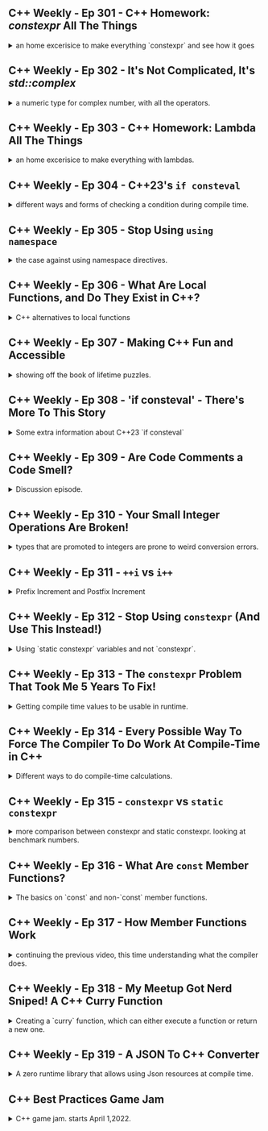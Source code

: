 <!--
// cSpell:ignore fsanitize Fertig FTXUI NOLINT
 -->

## C++ Weekly - Ep 301 - C++ Homework: _constexpr_ All The Things

<details>
<summary>
an home excerisice to make everything `constexpr` and see how it goes
</summary>

[C++ Homework: `constexpr` All The Things](https://youtu.be/cpdjQiRxEJ8)

another c++ homework assignment,after "auto everything" and "const everything". continuing with the smallpt file. now we try making everything _constexpr_. this includes member functions.

if we use compiler explorer, we can will see how the binary changes and more stuff becomes pre-calculated. it's theoretically possible to make everything at compile time, but it will require work (hint: the sqrt function). then only writing the file is at runtime.

</details>
 
## C++ Weekly - Ep 302 - It's Not Complicated, It's *std::complex*

 <details>
 <summary>
 a numeric type for complex number, with all the operators.
 </summary>
 
 [It's Not Complicated, It's std::complex](https://youtu.be/s_1SymtU0BI)

inside the "complex" header of the standard library. been here since foreaver, but still being worked on. the equality operator was removed and replace with the spaceship operator.\
there's also a user defined literals, constexpr support for getting the parts and for operators.

```cpp
std::complex<double> z =1.0 +2i;
```

a side note: some math functions still don't have constexpr support, as those depend on the cmath header. this will probably change in future standards of C++.

 </details>
  
## C++ Weekly - Ep 303 - C++ Homework: Lambda All The Things

 <details>
 <summary>
 an home excerisice to make everything with lambdas.
 </summary>
 
 [C++ Homework: Lambda All The Things](https://youtu.be/_xvAmEbK1vE)

continuing the homework series. now we want to make everything a lambda expression.\
Lambdas are by default const (unless stated to be mutable), and are implicitly constexpr. we use the same code sample. we need to decide what should and what shouldn't be a lambda expression. probably not the member functions. lambdas allow us to make code const. we can make free functions lambda.

is it possible to go too far with lambdas?

note: don't forget to have warnings on, use -std=c++20, and clear up the formatting.

</details>

## C++ Weekly - Ep 304 - C++23's `if consteval`

 <details>
 <summary>
 different ways and forms of checking a condition during compile time.
 </summary>
 
 [C++23's `if consteval`](https://youtu.be/AtdlMB_n2pI)

- C++17: `if constexpr`
- C++23: `is_constant_evaluated`
- C++23: `if consteval`

`if constexpr`, or `constexpr if`, was added in c++17, it's an conditional expressionthat must be evaluated in compile time, it must be part of a template.

for example, this will fail because of the two different return types:

```cpp
template<typename Param>
auto do_work(Param p)
{
    if (std::is_integral_v<Param>)
    {
        return 42+p;
    }
    else
    {
        return 4.2+p;
    }
}
```

but once we add the `if constexpr` to it, then it will be known at compile time and it will behave properly.

```cpp
template<typename Param>
constexpr auto do_work(Param p)
{
    if constexpr (std::is_integral_v<Param>)
    {
        return 42+p;
    }
    else
    {
        return 4.2+p;
    }
}
```

later, in c++20, we got `is_constant_evaluated`, this is different. this allows us to behave differently depending on whether the function was called in compile time or not.

only `if constexpr` allows to change types.

```cpp
constexpr int do_work_is_constant_evaluted()
{
    if (std::is_constant_evaluted())
    {
        //use compile time stuff,
        return 42;
    }
    else
    {
        return 43;
    }
}
```

example

```cpp
int main()
{
    [[maybe_unused]] constexpr auto a =do_work_is_constant_evaluated(); //42
    [[maybe_unused]] const auto b =do_work_is_constant_evaluated(); //42
    [[maybe_unused]] auto c =do_work_is_constant_evaluated(); //43 - not evaluated at compile time

    return a;
}
```

we cannot combine the two, it's allways true

```cpp
if constexpr(std::is_constant_evaluated()) //allways true
```

In c++23, we will get `if consteval`. note that **we don't have parentheses after the `if consteval`**. we can also negate the value. of.
it's behaves the same as `std::is_contant_evaluated`, but clearer. there are still some uses for earlier version.

```cpp
constexpr int do_work_23()
{
    if consteval
    {
        return 22;
    }
    else
    {
        return 11;
    }
}
```

</details>
  
## C++ Weekly - Ep 305 - Stop Using `using namespace`

<details>
<summary>
the case against using namespace directives.
</summary>

[Stop Using `using namespace`](https://youtu.be/MZqjl9HEPZ8E)

we all know we shouldn't write `using namespace std;` in header files, but what about inside implementation files?

```cpp
#include <iostream>

int main()
{
    std::string name="Benjamin";
    std::cout <<"hello " << name << '\n';
}
```

the ISO website says that we shouldn't have **using directives**, the most we can do is have a **using declration**, which is taking only the things we really care about.

```cpp
//using namespace std; //bad
using namespace std::cout; //ok
```

here is some bad code, which we don't have warnings for. we have different function overloads that we are unaware of, and changes to the namespaces can determine which version is being called.

```cpp
#include<fmt/format.h>

namespace emptycrate
{
    double calculate(double value)
    {
        return 4.23 * value;
    {
};

namespace company2
{
    int calculate(int value)
    {
        return 4*value;
    }
};

using namespace emptycrate; //using directive
using namespace company2; //using directive


int main()
{
    fmt::print("{}", emptycrate::calculate(2));
}
```

it's ok to use namespace directives inside function, but in that case, we should use namespace declerations. we can also pull in string literals suffixes, or chrono literals.

```cp
using namespace std::literals;

auto mystring= "Hello World"sv; //string view
```

</details>
 
## C++ Weekly - Ep 306 - What Are Local Functions, and Do They Exist in C++?

<details>
<summary>
C++ alternatives to local functions
</summary>

[What Are Local Functions, and Do They Exist in C++?](https://youtu.be/-EDx6fC6mkQ)

local functions aren't normally possible in c++. we can declare functions inside other function, but we can't define it.

//this doesn't work

```cpp
int main()
{
    int get_value() //can't do this
    {
        return 42;
    };
}
```

we can create a local class with a function in it

```cpp
int main()
{
    struct myStruct
    {
        static int get_value()
        {
            return 42;
        }
    }

    auto x= myStrcut::get_value();
// using myStruct::get_value; //not allowed!
// auto y= get_value(); //not allowed

}
```

we might try to name the class the name of the function and then define the `()` operator. then we get weird syntax like this:

```cpp
int main()
{
    struct get_value
    {
        int operator()()
        {
            return 55;
        }
    }
    auto x = get_value()();
}
```

but since c++11, we have lambdas. which is a struct behind the scenes, but one that the compiler creates for us.

</details>

## C++ Weekly - Ep 307 - Making C++ Fun and Accessible

<details>
<summary>
showing off the book of lifetime puzzles.
</summary>

[Making C++ Fun and Accessible](https://youtu.be/3RskKe7I6T4)

he made a nice book with puzzles about lifetime.

</details>

## C++ Weekly - Ep 308 - 'if consteval' - There's More To This Story

<details>
<summary>
Some extra information about C++23 `if consteval`
</summary>

['if consteval' - There's More To This Story](https://youtu.be/y3r9l3LZiJ8)

some parts that were left out.

- `if constexpr (conditional) {}`
- `if (std::is_constant_evaluated()){}`
- `if consteval {}`

```cpp
#include <type_traits>

constexpr int func()
{
   if (std::is_constant_evaluated())
   {
       return 42;
   }
   else
   {
       return 24;
   }
}
int main()
{
    auto value1 =func(); //24
    constexpr auto value2 = func(); 42
    return value1;
}
```

lets add a function

```cpp
//immediate function, must be called in compile-time
consteval int get_eval_value(int i)
{
return 42+i;
}
```

even though it seems like this is a compile time thing, it's not. \
 this doesn't work

```cpp
if (std::is_constant_evaluated())
{
    return get_eval_value(5);
}
```

but this does:

```cpp
if consteval
{
    return get_eval_value(5);
}
```

this has something to do with the difference between something that is truly compile time construct and things which are simply optimized away by the compiler.

 </details>

## C++ Weekly - Ep 309 - Are Code Comments a Code Smell?

<details>
<summary>
Discussion episode.
</summary>

[Are Code Comments a Code Smell?](https://youtu.be/8V6Ry5eTTcc)

the defintion of code smells.\
are all comments simply signs that we didn't try hard enough to make the code clear?

</details>

## C++ Weekly - Ep 310 - Your Small Integer Operations Are Broken!

<details>
<summary>
types that are promoted to integers are prone to weird conversion errors.
</summary>


[Your Small Integer Operations Are Broken!](https://youtu.be/R6_PFqOSa_c)

this code return zero, not -1. but also not some weird overflow max uint8_t thing. why?

```cpp
#include <cstdint>

int main()
{
    std::uint8_t value1 = 0;
    std::uint8_t value2 = 1;

    std::uint8_t result = value1-value2; //255 underflow
    auto result2 = value1-value2; //-1
    return value1 - value2; //why zero and not 
}
```

the result of substracting the two uint8_t variables is an int.


```cpp
#include <cstdint>
#include <typeinfo>
#include <type_traits>
#include <iostream>
int main()
{
    std::uint8_t value1 = 0;
    std::uint8_t value2 = 1;

    std::uint8_t result = value1-value2; //255 underflow
    auto result2 = value1-value2; //-1
    std::cout<<typeid(result).name() <<'\n'; //h for uint8_t
    std::cout<<typeid(result2).name() <<'\n'; //i for int
    return 0;
}
```
shifting is also a huge mess, arithmetic shift right does sign extentsion.
```cpp
std::uint8_t result1 = (value1-value2) >>1 ; //still 255
std::uint8_t result2 = (value1-value2) >>3 ; //still 255
std::uint8_t result3 = static_cast<std::uint8_t>(value1-value2)) >>3 ; // now its 31
```

shifting logic.
```
//signed
// 11000000 >> 1
// 11100000

//unsigned
// 11000000 >> 1
// 01100000
```
at other cases we might need casting over casting. we might decide to create a non_promoting type.

</details>

## C++ Weekly - Ep 311 - `++i` vs `i++`

<details>
<summary>
Prefix Increment and Postfix Increment
</summary>

[`++i` vs `i++`](https://youtu.be/ObVRSNvGitE)

the difference in semantics between the two versions.

```cpp
int main()
{
    int i = 0;

    //return ++i; // return 1
    //return i++; // return 0

    return 0;
}
```

if we want to define them for our own struct, we need to differentiate between the two versions, one with a dummy value. the postfix increment needs to return a copy.
```cpp
struct my_int
{
    //prefix increment
    constexpr my_int& operator++()
    {
        ++value;
        return *this
    }
    //postfix increment
    constexpr my_int operator(int)
    {
        const auto previous = *this; //make a copy
        value++; //doesn't matter if post or pre
        return previous;
    }

    int value;
};

int main(){
    my_int v{2};
    ++v; // prefix
    v++; // postfix
    return v.value;
}
```
the postfix version creates a copy, which is usually not what we wanted to do. if we have a complex object, this can cost us in performance.

```cpp
void sum_values(std::map<int,int>::const_iterator begin,std::map<int,int>::const_iterator end)
{
    int result = 0;
    while (begin != end)
    {
        result+=begin->second;
        ++begin;
        //++begin
    }
}
```

if we remove optimization, we can see the difference in the assembly code output. the difference is small because iterators are genrally cheap to create. 
</details>

## C++ Weekly - Ep 312 - Stop Using `constexpr` (And Use This Instead!)
<details>
<summary>
Using `static constexpr` variables and not `constexpr`.
</summary>

[Stop Using `constexpr` (And Use This Instead!)](https://youtu.be/4pKtPWcl1Go)

`constexpr` isn't what we (probably) think.

```cpp
// constrexpr -probably doesn't do what you think it does

constexpr int get_value (int value)
{
    return value *2;
}

int main()
{
    int value = get_value(6); // when is this calculated? complie time or run time?
    return value;
}
```

is the value usable in constant expression? we check this with a static_assert. this has to do with **core constant expressions**.

```cpp
int value = get_value(6);
static_assert(value == 12); // fails
const int value2 = get_value(6);
static_assert(value2 == 12); // passess
constexpr int value3 = get_value(6);
static_assert(value3 == 12); // passess
```

even with const, the value can still be calculated at compile time or at runtime, it's up to the the compiler.

but even if we declare it `constexpr`, it still isn't necessary calculated at compile time, as long as we don't use it in a compile time expression, then it's up to the compiler.

```cpp
constexpr std::array<int, 1000> get_values()
{
    std::array<int,1000> retval{};
    int count = 0;
    for (auto & val: retval){
        val = count*3;
        ++count;
    }
    return ret_val;
}

int main()
{
    constexpr auto values = get_values();
    return values[879];
}
```

this calculation can happen at compile time or at runtime, if we play with the optimization, things can behave differently.

**`constexpr` values are stack values**

in this example, what is going to be returned?

```cpp
int main()
{
    const int p* = nullptr;
    {
        constexpr auto values = get_values();
        p = &values[985];
    }
    return *p;
}
```

in clang O3 the value is what we expect (985*3), in gcc, we get an error for using an uninitialized value, if we add address sanitizer flag `--fsanitize=address` we see a warning about "stack-use-after-scope".


1. must run all test with address sanitizer enabed
2. must run both release and debug builds with address sanitizer

we actually only rarely want constexpr variables, we should use `static constexpr` instead. we want to force a static storage and initialization of those variables.

```cpp
int main()
{
    const int p* = nullptr;
    {
        static constexpr auto values = get_values();
        p = &values[985];
    }
    return *p;
}
```

this is part of the object life time puzzlers book!

the storage duration types are:
- static
- thread
- automatic
- dynamic

</details>

## C++ Weekly - Ep 313 - The `constexpr` Problem That Took Me 5 Years To Fix!
<details>
<summary>
Getting compile time values to be usable in runtime.
</summary>

[The `constexpr` Problem That Took Me 5 Years To Fix!](https://youtu.be/ABg4_EV5L3w)

> (Compile-time views Into optimally sized comppile-time data. I'ts awesome, no really, trust me!)


taking a standard string from compile time to runtime.

```cpp
#include <string>
#include <fmt>
constexpr std::string make_string(std::string_view base, const int repeat)
{
    std::string retval;
    for (int count =0; count<repeat; ++count)
    {
        retval += base;
    }
    return retval
}

int main()
{
    std::string result = make_string("Hello Jason, ",3);
    fmt::print("{}",result); //this works
    constexpr std::string result2 = make_string("Hello Jason, ",3);
    fmt::print("{}",result2); //this fails
}
```
we can't let the constexpr string escape into a non-constexpr context.

however, this does work, we get length at compile time and print it at runtime.
```cpp
constexpr auto get_length(std::string_view base, const int repeat)
{
    return make_string(base,repeat).size();
}
int main()
{
    constexpr static auto length = get_length("Hello world,",4);
    fmt::print("{}", length); //this works
}
```

we can get the size, but not the string itself.

(he does something with std::array, but it needs to call the make_string function twice)
```cpp
template <std::size_t Len>
constexpr auto get_array(const std::string& str)
{
    std::array<char,Len> result;
    std::copy(str.begin(),str.end(),result.begin());
    return result;
}

int main()
{
    constexpr static auto length = get_legnth(make_string("hello jason, ",3));
    constexpr static auto str = get_array<legnth>(make_string("hello jason, ",3));
    constexpr static auto sv = std::string_view(str.begin(), str.end());

}
```
it's impossible to do this
```cpp
constexpr std::string value; //doesn't compile!
```
it can be a bit nicer if we delegate the creation of the string to a lambda, but it's still the same issue.

lets try this, use some buffer data. it works, but the size of the binary increases!
```cpp
struct oversized_array
{
    std::array<char, 10*1024*1024> data{};
    std::size_t size;
};
constexpr auto to_oversized_array(const std::string & str)
{
    oversize_array result;
    std::copy(str.begin(),str.end(),result.begin());
    result.size=str.size();
    return result;
}

int main()
{
    constexpr auto make_data =[](){
        return make_string("hello jason, ",3); // lambda
    };
    constexpr static auto str = to_oversized_array(make_data()));
    constexpr static auto sv = std::string_view(str.begin(), str.end());
    fmt::print("{}: {}", sv.size(), sv);
}
```
lets try to get the correct size: but this doesn't work. an input variable can't be an constant expression value.
```cpp
constexpr auto to_right_size_array(const std::string & str)
{
    constexpr static auto oversized = to_oversized_array(str));
    std::array<char, oversized.size> result;
    std::copy(oversized.begin(),oversized.end(),result.begin());
    return result;
}
```
but we can pass a lambda that creates a constant expression value. the function should actually be **consteval**, because we would never want to all it in runtime.
```cpp
template<typename Callable>
consteval auto to_right_size_array(Callable callable)
{
    constexpr static auto oversized = to_oversized_array(callable());
    std::array<char, oversized.size> result;
    std::copy(oversized.data.begin(),std::next(oversized.data.begin(),oversize.size),result.begin());
    return result;
}
int main()
{
    constexpr auto make_data =[](){
        return make_string("hello jason, ",3); // lambda
    };
    constexpr static auto str = to_right_size_array(make_data));
    constexpr static auto sv = std::string_view(str.begin(), str.end());
    fmt::print("{}: {}", sv.size(), sv);
}
```

this still isn't good enough, we still create two oject, a *std::array* and the *std::string_view*. there also a problem with having static variables in the *consteval* function.

so now we try other crazy stuff, we have a function that returns a refernce to the template argument. and now we got something that the compiler can optimize.

> Class non template type parameter
>
```cpp
template<auto Data>
consteval auto & make_static()
{
    //take a template parameter and return a reference to it.
    return Data;
}

consteval auto to_string_view(auto callable) -> std::string_view
{
    constexpr auto &static_data = make_static<to_right_sized_array(callable)>();
    return std::string_view{static_data.begin(), static_data.end()};
}

int main()
{
    constexpr static auto sv = to_string_view(make_data);
    fmt::print("{}: {}",sv.size(),sv);
}
```

- lambda that returns a string
- we create an oversized array (which should be big enough for any reason) which is constant time value
- then we use the oversized array as template argument to create a smaller array.
- which we use as static refernce 
- and then we use it to create the string_view.




</details>

## C++ Weekly - Ep 314 - Every Possible Way To Force The Compiler To Do Work At Compile-Time in C++
<details>
<summary>
Different ways to do compile-time calculations.
</summary>

[Every Possible Way To Force The Compiler To Do Work At Compile-Time in C++](https://youtu.be/UdwdJWQ5o78)

just making a value or function `constexpr` doesn't force the compiler to run it a compile time.

we can make the value *static*, which forecs the compiler to compute the value at compile time, but also requires it to be const. 

we can use `constinit`, but it also has to be static.

```cpp
constexpr int get_value(int value)
{
    return value *3;
}

int main()
{
    constexpr auto value1 = get_value(2); //up to the compiler to decide.
    constexpr static auto value2 = get_value(3); //will be calculated at runtime.
    constinit static auto value3 = get_value(4); //also must be static, but not const.
}
```
if we change the function to be `consteval`, then it must be done it compile time sense, but that's not always what we want.

```cpp
consteval int get_value_consteval(int value)
{
    return value *3;
}
```

in the previous episodes, we had some other tricks, like using a template parameter
```cpp
template<auto Value>
consteval const auto make_compile_time()
{
    return Value;
}
int main()
{
    auto value 5 = make_compile_time<get_value(7)>();//comp
}
```

there's also a [blog post](https://andreasfertig.info/) by Andreas Fertig, which wraps the normal function with a `consteval auto as_constant` function to force compile time calculations.

```cpp
consteval auto as_constant(auto value)
{
    return value;
}
int main()
{
    auto value7 = as_constant(get_value(15));
}
```

and we want to generalize it to moveable stuff as well
```cpp
template <typename ... Param>
consteval decltype(auto) consteval_invoke(Param && ... param)
{
    return std::invoke(std::forward<Param>(param)...);
}

int main()
{
    auto value8 = consteval_invoke(get_value, 9);
}
```
type/keyword | compile-time calculation| const |static | example |notes
----|----|----|---|---|---
`constexpr` | up to the compiler | yes | no | `constexpr auto value = get_value(1);` 
`constexpr static` | yes |yes | yes| `constexpr static auto value = get_value(1);` | must be static const
`constinit static` | yes |no |yes | `constinit static auto value = get_value(1);` | must be static
`consteval` function | yes |no |no | `auto value = get_value_consteval(5)` | argument must be compile time constants, function can't be used in run time.
template parameter | yes |no |no | `auto value = make_compile_time<get_value(10)>()` | using templates
wraping `consteval` function | yes | no | no | `auto value = as_constant(get_value(10))` |inner function can be reused
`consteval invoke` wrapper | yes | no |no | with moveable and callable 
</details>

## C++ Weekly - Ep 315 - `constexpr` vs `static constexpr`
<details>
<summary>
more comparison between constexpr and static constexpr. looking at benchmark numbers.
</summary>

[`constexpr` vs `static constexpr`](https://youtu.be/IDQ0ng8RIqs)

clarify: static at global scope isn't the same as static in the function scope. static at global scope is duplicated into each translation unit.

```cpp
//some header

static constexpr auto bigData = generate_bigData(); //duplicated
inline constexpr auto bigData2 = generate_bigData(); //probably what i meant
```

at the function level scope we use `static constexpr`, and we usually mean this scope in the previous videos.

benchmark examples, the version with the local constexpr array (dynamic initialization) is faster than the on with the static constexpr array. this is counter to what we said earlier.

```cpp
// in the current stack
std::uint32_t to_ascii_base36_digit_dynamic(std::uint32 digit)
{
    constexpr std::array<char, 32> base36_map = {'0','1',/*...*/, 'x','y','z'};
    return base36_map[digit];
}
// in the global storage
std::uint32_t to_ascii_base36_digit_static(std::uint32 digit)
{
    static constexpr std::array<char, 32> base36_map = {'0','1',/*...*/, 'x','y','z'};
    return base36_map[digit];
}
```
he plays with the numbers (data size) in the benchmark, and increases the map size to 72, then 144 and 2048. now the results are reversed, the static constexpr version is much faster. it's just a matter of copying data onto the stack vs accessing the global data. it also changes with the optimization level and the compiler (clang vs gcc vs visual studio).

</details>

## C++ Weekly - Ep 316 - What Are `const` Member Functions?
<details>
<summary>
The basics on `const` and non-`const` member functions.
</summary>

[What Are `const` Member Functions?](https://youtu.be/bqd9ILyQRxQ)

`const` and none `const` member functions.

the only difference between `struct` and `class` is the default access level.

we can use `const` member functions on non-`const` objects, just like we can make a `const` reference to a non-const variable, but not the opposite.

```cpp
#include <fmt/format.h>

struct string
{
    std::size_t size(){ return m_size;}
    std::size_t const_size const (){ return m_size;}
    private: 
    std::size_t m_size{};
};

int main()
{
    const string my_const_str;

    // fmt::print("string size: {}",my_const_str.size()); //fails
    fmt::print("string size: {}",my_const_str.const_size()); //ok
    
    string my_str;
    [[maybe_unused]] const &str_ref_const = my_str; // no problem
    [[maybe_unused]] &my_const_str = my_str; // error!
}
```

continuing our string example, now supposedly we look at the *iterator*. we again need a const and non const version, and this is important if we want **for loops**.

luckily, const and non const functions acts as overloads, so we have both version and the correct one is chose as needed.
```cpp
#include <fmt/format.h>

class string
{
    public:
    std::size_t const size(){ return m_size;}
    char * begin(); 
    char * end();
    const char * begin() const; 
    const char * end() const;
    private: 
    std::size_t m_size{};
};

int main()
{
    const string my_str;

    for (const auto character : my_str)
    {
        fmt::print("character: {}\n",character); 
    }
}
```
</details>


## C++ Weekly - Ep 317 - How Member Functions Work
<details>
<summary>
continuing the previous video, this time understanding what the compiler does.
</summary>

[How Member Functions Work](https://youtu.be/4etjb2_KAaE)

first of all, a function overload is happening at compile time, unlike virtual functions, which happen at runtime.

if we play with compiler explorer and the optimizations, we can see that the compiler passes the *this* pointer as the first argument to the function, and if the member function is `const`, then the pointer is const.\
this parameter is sometimes passed in the registers.

there is actually even another thing which is passed, the return type, according to the caller conventions.

</details>

## C++ Weekly - Ep 318 - My Meetup Got Nerd Sniped! A C++ Curry Function
<details>
<summary>
Creating a `curry` function, which can either execute a function or return a new one.
</summary>

[My Meetup Got Nerd Sniped! A C++ Curry Function](https://youtu.be/15U4qutsPGk)

someone said that it's hard to create a currying function in c++.

requirements:
- be like `bind`
- take the first N parameters
- either return a function or execute it
  

```cpp
int add (int x, int y, int z){return x+y+z;}

int main()
{
    auto new_func = curry(add,1,2);
    auto result = new_func(3);
    return result; //should return 6
}
```

so here is a solution that was suggested.

1. something that takes a callable and varidatic parameters.
2. create a lambda which captures the callable and the parameters, and can take in another set of variadic parameters. when the lambda is called, it executes the callable with both sets of parameters.
3. we check (during compile time, `if constexpr`) with the `requires` clause if we can immediately execute the function with the current set of parameters,if it's possible, then call the function without returning the lambda.

```cpp
template<typename Callable, typename ... Param>
auto bind(Callable callable, Param ... param)
{
    auto bound = [callable, param ...](auto ... inner_param)
    {
        return callable(param..., inner_param...);
    }

    if constexpr (requires {callable(param...);})
    {
        return callable(param...);
    }
    else
    {
        return bound;
    }
}

int main()
{
    auto bound1 = bind(add,1,2);
    auto result1 = bound1(3);
    auto result2 = bind(add,1,4,5); // int value of 10, not a function.
    return result1; //should return 6
}
```

however, this will fail for trying to cascade the calls.
```cpp
int main()
{
    const auto bound = bind(add,1)(2)(3);
    return bound; 
}
```

so we move to the next version, which works recursively and instantiates additional templates. it doesn't package them one inside another.

```cpp
template<typename Callable, typename ... Param>
auto curry(Callable f, Param ... ps)
{
    return [f,ps...](auto...qs)
    {
        if constexpr (requires {f(ps...,qs...);})
        {
            return f(ps...,qs...);
        }
        else
        {
            return curry(f,ps...,qs...);
        }
    };
}

int main()
{
    const auto curried = curry(add,1)(2)(3);
    return curried; 
}
```

the paramaters are copied each time, which might be a problem, and more than that, the function doesn't work for the basic case.
```cpp
int main()
{
    const auto curried = curry(add,1,2,3);
    return curried; 
}
```

so the updated form is similar, but with a `if constexpr` check at the start.
```cpp
template<typename Callable, typename ... Param>
auto curry(Callable f, Param ... ps)
{
    if constexpr( requires {f(ps...)})
    {
        return f(ps...);
    }
    else
    {
        return [f,ps...](auto...qs)
        {
            if constexpr (requires {f(ps...,qs...);})
            {
                return f(ps...,qs...);
            }
            else
            {
                return curry(f,ps...,qs...);
            }
        };
    }
}
```

not quite there, we have duplicated code of checking if the current form is callable. so we move to the next form. which works for all cases so far.

```cpp
template<typename Callable, typename ... Param>
auto curry(Callable f, Param ... ps)
{
    if constexpr( requires {f(ps...)})
    {
        return f(ps...);
    }
    else
    {
        return [f,ps...](auto...qs)
        {
            return curry(f,ps...,qs...);
        };
    }
}
```

it even works for weird cases, like passing it no parameters.
```cpp
int main()
{
    const auto curried = curry(add,1,2)()()(()(3);
    return curried; 
}
```

the problem is the copying, we don't handle forwarding. if we take references, we run into object lifetime issues. there might be a way to parametrize it (take copy of rvalue, refernce of lvalue), but it would probably quickly become a monsteroues code.
</details>

## C++ Weekly - Ep 319 - A JSON To C++ Converter
<details>
<summary>
A zero runtime library that allows using Json resources at compile time.
</summary>

[A JSON To C++ Converter](https://youtu.be/HROQPE59q_w)

introducing json2cpp compiler library, the goal is to have no runtime overhead, to use a statically compiled json resource that can be used in compile time. compatible with what it needs to be, and with an adaptor.

everything is statically known at compile time, it creates a cpp class that is directly mapped to the properties of the json file. it's a custom data structure that we can include as part of the compile process. this can be used as a configuration file that makes compile time decisions. he suggests that it's great for embedded devices.


</details>


## C++ Best Practices Game Jam
<details>
<summary>
C++ game jam. starts April 1,2022.
</summary>

### Info, Rules and Quick-Start

[Info, Rules and Quick-Start](https://youtu.be/4V4ZrB3o6g4)

- must use FTXUI
- must follow c++ best practices
- must start from the provided template and compile all the actions.
- run with no errors or address sanitizer warning.
- try not to disable warnings.


<kbd>Use this template</kbd>, then <kbd>Create Repository from template</kbd>.

we need a build enviornment,visual studio and some other stuff.

```sh
sudo apt install python3-pip g++ clang-tidy clang-format git cppcheck
pip3 install cmake ninja conan
# add folders to path
```

c/c++ extension pack (from microsoft)

configure to run with debug. launch target "intro" to compile the ftxui dependencies

there are two demo
```sh
./intro turn_based
./intro loop_based
```

we document disabling warning with `NOLINT`, for debugging we need a debug configuration.
</details>
